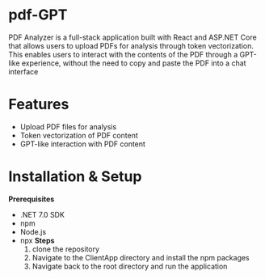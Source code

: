 # pdf-GPT
PDF Analyzer is a full-stack application built with React and ASP.NET Core that allows users to upload PDFs 
for analysis through token vectorization. This enables users to interact with the contents of the PDF through a 
GPT-like experience, without the need to copy and paste the PDF into a chat interface

# Features
- Upload PDF files for analysis
- Token vectorization of PDF content
- GPT-like interaction with PDF content

# Installation & Setup
**Prerequisites**
- .NET 7.0 SDK
- npm
- Node.js
- npx
**Steps**
  1. clone the repository
  2. Navigate to the ClientApp directory and install the npm packages
  3. Navigate back to the root directory and run the application

